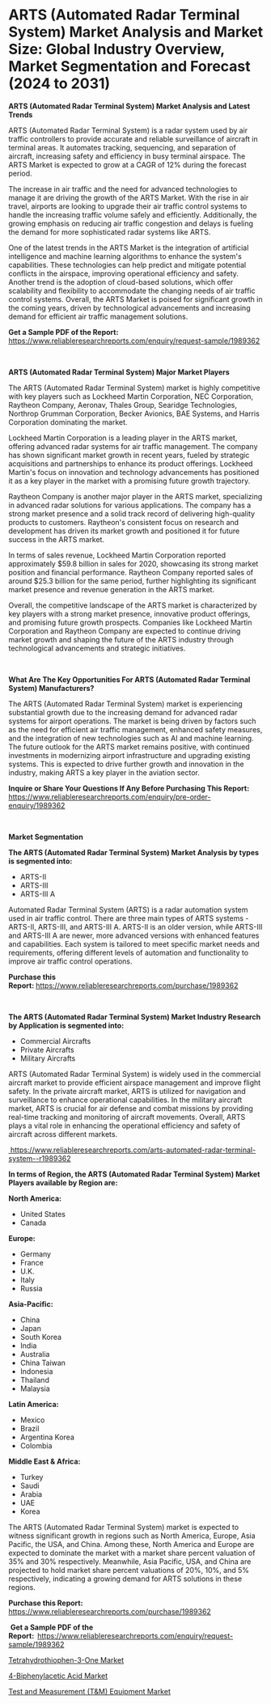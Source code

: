 <p><h1>ARTS (Automated Radar Terminal System) Market Analysis and Market Size: Global Industry Overview, Market Segmentation and Forecast (2024 to 2031)</h1></p><p><strong>ARTS (Automated Radar Terminal System) Market Analysis and Latest Trends</strong></p>
<p><p>ARTS (Automated Radar Terminal System) is a radar system used by air traffic controllers to provide accurate and reliable surveillance of aircraft in terminal areas. It automates tracking, sequencing, and separation of aircraft, increasing safety and efficiency in busy terminal airspace. The ARTS Market is expected to grow at a CAGR of 12% during the forecast period.</p><p>The increase in air traffic and the need for advanced technologies to manage it are driving the growth of the ARTS Market. With the rise in air travel, airports are looking to upgrade their air traffic control systems to handle the increasing traffic volume safely and efficiently. Additionally, the growing emphasis on reducing air traffic congestion and delays is fueling the demand for more sophisticated radar systems like ARTS.</p><p>One of the latest trends in the ARTS Market is the integration of artificial intelligence and machine learning algorithms to enhance the system's capabilities. These technologies can help predict and mitigate potential conflicts in the airspace, improving operational efficiency and safety. Another trend is the adoption of cloud-based solutions, which offer scalability and flexibility to accommodate the changing needs of air traffic control systems. Overall, the ARTS Market is poised for significant growth in the coming years, driven by technological advancements and increasing demand for efficient air traffic management solutions.</p></p>
<p><strong>Get a Sample PDF of the Report:&nbsp;</strong> <a href="https://www.reliableresearchreports.com/enquiry/request-sample/1989362">https://www.reliableresearchreports.com/enquiry/request-sample/1989362</a></p>
<p>&nbsp;</p>
<p><strong>ARTS (Automated Radar Terminal System) Major Market Players</strong></p>
<p><p>The ARTS (Automated Radar Terminal System) market is highly competitive with key players such as Lockheed Martin Corporation, NEC Corporation, Raytheon Company, Aeronav, Thales Group, Searidge Technologies, Northrop Grumman Corporation, Becker Avionics, BAE Systems, and Harris Corporation dominating the market.</p><p>Lockheed Martin Corporation is a leading player in the ARTS market, offering advanced radar systems for air traffic management. The company has shown significant market growth in recent years, fueled by strategic acquisitions and partnerships to enhance its product offerings. Lockheed Martin's focus on innovation and technology advancements has positioned it as a key player in the market with a promising future growth trajectory.</p><p>Raytheon Company is another major player in the ARTS market, specializing in advanced radar solutions for various applications. The company has a strong market presence and a solid track record of delivering high-quality products to customers. Raytheon's consistent focus on research and development has driven its market growth and positioned it for future success in the ARTS market.</p><p>In terms of sales revenue, Lockheed Martin Corporation reported approximately $59.8 billion in sales for 2020, showcasing its strong market position and financial performance. Raytheon Company reported sales of around $25.3 billion for the same period, further highlighting its significant market presence and revenue generation in the ARTS market.</p><p>Overall, the competitive landscape of the ARTS market is characterized by key players with a strong market presence, innovative product offerings, and promising future growth prospects. Companies like Lockheed Martin Corporation and Raytheon Company are expected to continue driving market growth and shaping the future of the ARTS industry through technological advancements and strategic initiatives.</p></p>
<p>&nbsp;</p>
<p><strong>What Are The Key Opportunities For ARTS (Automated Radar Terminal System) Manufacturers?</strong></p>
<p><p>The ARTS (Automated Radar Terminal System) market is experiencing substantial growth due to the increasing demand for advanced radar systems for airport operations. The market is being driven by factors such as the need for efficient air traffic management, enhanced safety measures, and the integration of new technologies such as AI and machine learning. The future outlook for the ARTS market remains positive, with continued investments in modernizing airport infrastructure and upgrading existing systems. This is expected to drive further growth and innovation in the industry, making ARTS a key player in the aviation sector.</p></p>
<p><strong>Inquire or Share Your Questions If Any Before Purchasing This Report:</strong> <a href="https://www.reliableresearchreports.com/enquiry/pre-order-enquiry/1989362">https://www.reliableresearchreports.com/enquiry/pre-order-enquiry/1989362</a></p>
<p>&nbsp;</p>
<p><strong>Market Segmentation</strong></p>
<p><strong>The ARTS (Automated Radar Terminal System) Market Analysis by types is segmented into:</strong></p>
<p><ul><li>ARTS-II</li><li>ARTS-III</li><li>ARTS-III A</li></ul></p>
<p><p>Automated Radar Terminal System (ARTS) is a radar automation system used in air traffic control. There are three main types of ARTS systems - ARTS-II, ARTS-III, and ARTS-III A. ARTS-II is an older version, while ARTS-III and ARTS-III A are newer, more advanced versions with enhanced features and capabilities. Each system is tailored to meet specific market needs and requirements, offering different levels of automation and functionality to improve air traffic control operations.</p></p>
<p><strong>Purchase this Report:&nbsp;</strong><a href="https://www.reliableresearchreports.com/purchase/1989362">https://www.reliableresearchreports.com/purchase/1989362</a></p>
<p>&nbsp;</p>
<p><strong>The ARTS (Automated Radar Terminal System) Market Industry Research by Application is segmented into:</strong></p>
<p><ul><li>Commercial Aircrafts</li><li>Private Aircrafts</li><li>Military Aircrafts</li></ul></p>
<p><p>ARTS (Automated Radar Terminal System) is widely used in the commercial aircraft market to provide efficient airspace management and improve flight safety. In the private aircraft market, ARTS is utilized for navigation and surveillance to enhance operational capabilities. In the military aircraft market, ARTS is crucial for air defense and combat missions by providing real-time tracking and monitoring of aircraft movements. Overall, ARTS plays a vital role in enhancing the operational efficiency and safety of aircraft across different markets.</p></p>
<p><a href="https://www.reliableresearchreports.com/arts-automated-radar-terminal-system--r1989362">&nbsp;https://www.reliableresearchreports.com/arts-automated-radar-terminal-system--r1989362</a></p>
<p><strong>In terms of Region, the ARTS (Automated Radar Terminal System) Market Players available by Region are:</strong></p>
<p>
    <p> <strong> North America: </strong>
        <ul>
            <li>United States</li>
            <li>Canada</li>
        </ul>
        </p> 
    <p> <strong> Europe: </strong>
        <ul>
            <li>Germany</li>
            <li>France</li>
            <li>U.K.</li>
            <li>Italy</li>
            <li>Russia</li>
        </ul>
        </p> 
    <p> <strong> Asia-Pacific: </strong>
        <ul>
            <li>China</li>
            <li>Japan</li>
            <li>South Korea</li>
            <li>India</li>
            <li>Australia</li>
            <li>China Taiwan</li>
            <li>Indonesia</li>
            <li>Thailand</li>
            <li>Malaysia</li>
        </ul>
        </p> 
    <p> <strong> Latin America: </strong>
        <ul>
            <li>Mexico</li>
            <li>Brazil</li>
            <li>Argentina Korea</li>
            <li>Colombia</li>
        </ul>
        </p> 
    <p> <strong> Middle East & Africa: </strong>
        <ul>
            <li>Turkey</li>
            <li>Saudi</li>
            <li>Arabia</li>
            <li>UAE</li>
            <li>Korea</li>
        </ul>
    </p>
    </p>
<p><p>The ARTS (Automated Radar Terminal System) market is expected to witness significant growth in regions such as North America, Europe, Asia Pacific, the USA, and China. Among these, North America and Europe are expected to dominate the market with a market share percent valuation of 35% and 30% respectively. Meanwhile, Asia Pacific, USA, and China are projected to hold market share percent valuations of 20%, 10%, and 5% respectively, indicating a growing demand for ARTS solutions in these regions.</p></p>
<p><strong>Purchase this Report: </strong><a href="https://www.reliableresearchreports.com/purchase/1989362">https://www.reliableresearchreports.com/purchase/1989362</a></p>
<p>&nbsp;<strong>Get a Sample PDF of the Report:&nbsp;&nbsp;</strong><a href="https://www.reliableresearchreports.com/enquiry/request-sample/1989362">https://www.reliableresearchreports.com/enquiry/request-sample/1989362</a></p>
<p><strong></strong></p>
<p><p><a href="https://bubble-tree-ea4.notion.site/Tetrahydrothiophen-3-One-Market-Share-Evolution-and-Market-Growth-Trends-2024-2031-cb4c31c7d706446a944fa9798b5519a9">Tetrahydrothiophen-3-One Market</a></p><p><a href="https://thundering-castanet-c65.notion.site/4-Biphenylacetic-Acid-Market-Size-Reveals-the-Best-Marketing-Channels-In-Global-Industry-6181a22cd0084c3aaae255f28eb461df">4-Biphenylacetic Acid Market</a></p><p><a href="https://github.com/vimar16th/Market-Research-Report-List-4/blob/main/test-and-measurement-tm-equipment-market.md">Test and Measurement (T&M) Equipment Market</a></p></p>